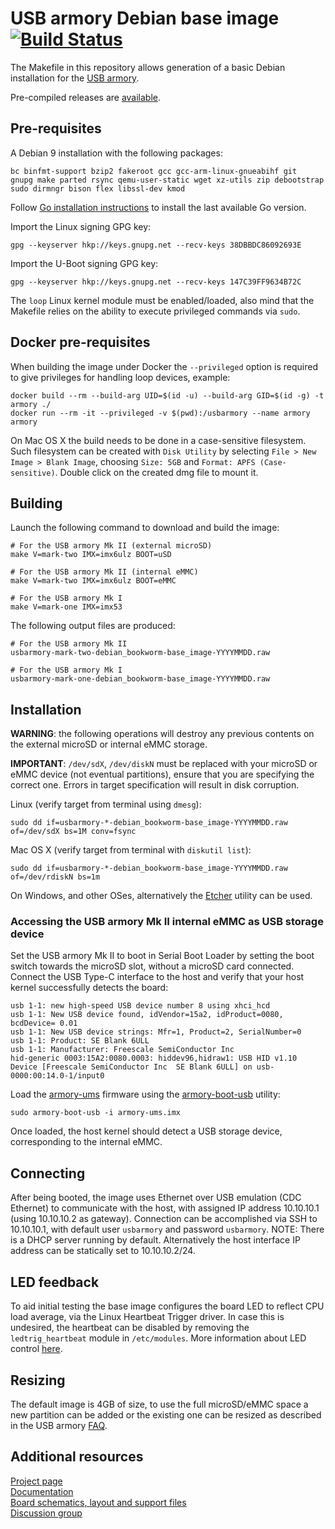 # USB armory Debian base image [![Build Status](https://github.com/usbarmory/usbarmory-debian-base_image/workflows/Build-All/badge.svg)](https://github.com/usbarmory/usbarmory-debian-base_image/actions)

The Makefile in this repository allows generation of a basic Debian
installation for the [USB armory](https://github.com/usbarmory/usbarmory).

Pre-compiled releases are [available](https://github.com/usbarmory/usbarmory-debian-base_image/releases).

## Pre-requisites

A Debian 9 installation with the following packages:

```
bc binfmt-support bzip2 fakeroot gcc gcc-arm-linux-gnueabihf git
gnupg make parted rsync qemu-user-static wget xz-utils zip debootstrap
sudo dirmngr bison flex libssl-dev kmod
```

Follow [Go installation instructions](https://go.dev/doc/install) to
install the last available Go version.

Import the Linux signing GPG key:
```
gpg --keyserver hkp://keys.gnupg.net --recv-keys 38DBBDC86092693E
```

Import the U-Boot signing GPG key:
```
gpg --keyserver hkp://keys.gnupg.net --recv-keys 147C39FF9634B72C
```

The `loop` Linux kernel module must be enabled/loaded, also mind that the
Makefile relies on the ability to execute privileged commands via `sudo`.

## Docker pre-requisites

When building the image under Docker the `--privileged` option is required to
give privileges for handling loop devices, example:

```
docker build --rm --build-arg UID=$(id -u) --build-arg GID=$(id -g) -t armory ./
docker run --rm -it --privileged -v $(pwd):/usbarmory --name armory armory
```

On Mac OS X the build needs to be done in a case-sensitive filesystem. Such
filesystem can be created with `Disk Utility` by selecting `File > New Image >
Blank Image`, choosing `Size: 5GB` and `Format: APFS (Case-sensitive)`. Double
click on the created dmg file to mount it.

## Building

Launch the following command to download and build the image:

```
# For the USB armory Mk II (external microSD)
make V=mark-two IMX=imx6ulz BOOT=uSD

# For the USB armory Mk II (internal eMMC)
make V=mark-two IMX=imx6ulz BOOT=eMMC

# For the USB armory Mk I
make V=mark-one IMX=imx53
```

The following output files are produced:

```
# For the USB armory Mk II
usbarmory-mark-two-debian_bookworm-base_image-YYYYMMDD.raw

# For the USB armory Mk I
usbarmory-mark-one-debian_bookworm-base_image-YYYYMMDD.raw
```

## Installation

**WARNING**: the following operations will destroy any previous contents on the
external microSD or internal eMMC storage.

**IMPORTANT**: `/dev/sdX`, `/dev/diskN` must be replaced with your microSD or
eMMC device (not eventual partitions), ensure that you are specifying the
correct one. Errors in target specification will result in disk corruption.

Linux (verify target from terminal using `dmesg`):
```
sudo dd if=usbarmory-*-debian_bookworm-base_image-YYYYMMDD.raw of=/dev/sdX bs=1M conv=fsync
```

Mac OS X (verify target from terminal with `diskutil list`):
```
sudo dd if=usbarmory-*-debian_bookworm-base_image-YYYYMMDD.raw of=/dev/rdiskN bs=1m
```

On Windows, and other OSes, alternatively the [Etcher](https://etcher.io)
utility can be used.

### Accessing the USB armory Mk II internal eMMC as USB storage device

Set the USB armory Mk II to boot in Serial Boot Loader by setting the boot
switch towards the microSD slot, without a microSD card connected. Connect the
USB Type-C interface to the host and verify that your host kernel successfully
detects the board:

```
usb 1-1: new high-speed USB device number 8 using xhci_hcd
usb 1-1: New USB device found, idVendor=15a2, idProduct=0080, bcdDevice= 0.01
usb 1-1: New USB device strings: Mfr=1, Product=2, SerialNumber=0
usb 1-1: Product: SE Blank 6ULL
usb 1-1: Manufacturer: Freescale SemiConductor Inc 
hid-generic 0003:15A2:0080.0003: hiddev96,hidraw1: USB HID v1.10 Device [Freescale SemiConductor Inc  SE Blank 6ULL] on usb-0000:00:14.0-1/input0
```

Load the [armory-ums](https://github.com/usbarmory/armory-ums/releases)
firmware using the [armory-boot-usb](https://github.com/usbarmory/armory-boot/tree/master/cmd/armory-boot-usb) utility:

```
sudo armory-boot-usb -i armory-ums.imx
```

Once loaded, the host kernel should detect a USB storage device, corresponding
to the internal eMMC.

## Connecting

After being booted, the image uses Ethernet over USB emulation (CDC Ethernet)
to communicate with the host, with assigned IP address 10.10.10.1 (using 10.10.10.2
as gateway). Connection can be accomplished via SSH to 10.10.10.1, with default
user `usbarmory` and password `usbarmory`. NOTE: There is a DHCP server running
by default. Alternatively the host interface IP address can be statically set
to 10.10.10.2/24.

## LED feedback

To aid initial testing the base image configures the board LED to reflect CPU
load average, via the Linux Heartbeat Trigger driver. In case this is
undesired, the heartbeat can be disabled by removing the `ledtrig_heartbeat`
module in `/etc/modules`. More information about LED control
[here](https://github.com/usbarmory/usbarmory/wiki/GPIOs#led-control).

## Resizing

The default image is 4GB of size, to use the full microSD/eMMC space a new partition
can be added or the existing one can be resized as described in the USB armory
[FAQ](https://github.com/usbarmory/usbarmory/wiki/Frequently-Asked-Questions-(FAQ)).

## Additional resources

[Project page](https://github.com/usbarmory/usbarmory)  
[Documentation](https://github.com/usbarmory/usbarmory/wiki)  
[Board schematics, layout and support files](https://github.com/usbarmory/usbarmory)  
[Discussion group](https://groups.google.com/d/forum/usbarmory)  

